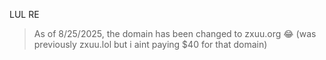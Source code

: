 LUL RE

> As of 8/25/2025, the domain has been changed to zxuu.org :joy: (was previously zxuu.lol but i aint paying $40 for that domain)
